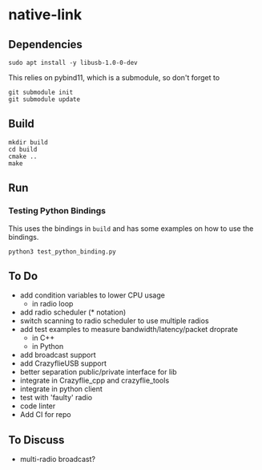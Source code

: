# native-link


## Dependencies

```
sudo apt install -y libusb-1.0-0-dev
```

This relies on pybind11, which is a submodule, so don't forget to

```
git submodule init 
git submodule update
```

## Build

```
mkdir build
cd build
cmake ..
make
```

## Run

### Testing Python Bindings

This uses the bindings in `build` and has some examples on how to use the bindings.

```
python3 test_python_binding.py
```

## To Do

* add condition variables to lower CPU usage
  * in radio loop
* add radio scheduler (* notation)
* switch scanning to radio scheduler to use multiple radios
* add test examples to measure bandwidth/latency/packet droprate
  * in C++
  * in Python
* add broadcast support
* add CrazyflieUSB support
* better separation public/private interface for lib
* integrate in Crazyflie_cpp and crazyflie_tools
* integrate in python client
* test with 'faulty' radio
* code linter
* Add CI for repo

## To Discuss

* multi-radio broadcast?
